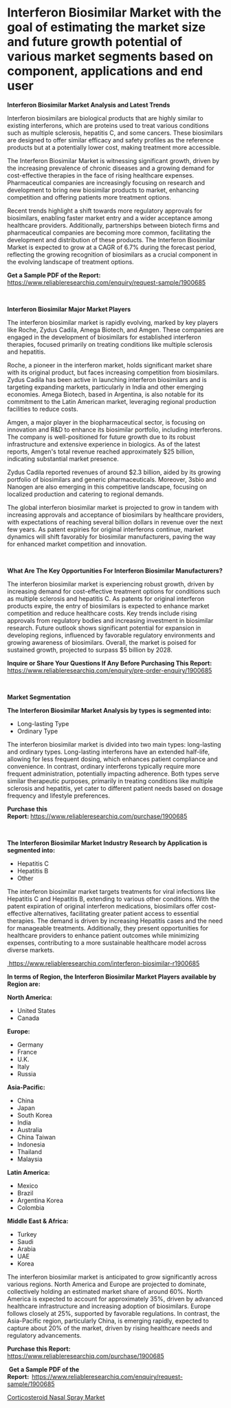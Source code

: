 <p><h1>Interferon Biosimilar Market with the goal of estimating the market size and future growth potential of various market segments based on component, applications and end user</h1></p><p><strong>Interferon Biosimilar Market Analysis and Latest Trends</strong></p>
<p><p>Interferon biosimilars are biological products that are highly similar to existing interferons, which are proteins used to treat various conditions such as multiple sclerosis, hepatitis C, and some cancers. These biosimilars are designed to offer similar efficacy and safety profiles as the reference products but at a potentially lower cost, making treatment more accessible.</p><p>The Interferon Biosimilar Market is witnessing significant growth, driven by the increasing prevalence of chronic diseases and a growing demand for cost-effective therapies in the face of rising healthcare expenses. Pharmaceutical companies are increasingly focusing on research and development to bring new biosimilar products to market, enhancing competition and offering patients more treatment options.</p><p>Recent trends highlight a shift towards more regulatory approvals for biosimilars, enabling faster market entry and a wider acceptance among healthcare providers. Additionally, partnerships between biotech firms and pharmaceutical companies are becoming more common, facilitating the development and distribution of these products. The Interferon Biosimilar Market is expected to grow at a CAGR of 6.7% during the forecast period, reflecting the growing recognition of biosimilars as a crucial component in the evolving landscape of treatment options.</p></p>
<p><strong>Get a Sample PDF of the Report:&nbsp;</strong> <a href="https://www.reliableresearchiq.com/enquiry/request-sample/1900685?utm_campaign=2297&utm_medium=2&utm_source=Github&utm_content=ia&utm_term=08032025&utm_id=interferon-biosimilar">https://www.reliableresearchiq.com/enquiry/request-sample/1900685</a></p>
<p>&nbsp;</p>
<p><strong>Interferon Biosimilar Major Market Players</strong></p>
<p><p>The interferon biosimilar market is rapidly evolving, marked by key players like Roche, Zydus Cadila, Amega Biotech, and Amgen. These companies are engaged in the development of biosimilars for established interferon therapies, focused primarily on treating conditions like multiple sclerosis and hepatitis.</p><p>Roche, a pioneer in the interferon market, holds significant market share with its original product, but faces increasing competition from biosimilars. Zydus Cadila has been active in launching interferon biosimilars and is targeting expanding markets, particularly in India and other emerging economies. Amega Biotech, based in Argentina, is also notable for its commitment to the Latin American market, leveraging regional production facilities to reduce costs.</p><p>Amgen, a major player in the biopharmaceutical sector, is focusing on innovation and R&D to enhance its biosimilar portfolio, including interferons. The company is well-positioned for future growth due to its robust infrastructure and extensive experience in biologics. As of the latest reports, Amgen's total revenue reached approximately $25 billion, indicating substantial market presence.</p><p>Zydus Cadila reported revenues of around $2.3 billion, aided by its growing portfolio of biosimilars and generic pharmaceuticals. Moreover, 3sbio and Nanogen are also emerging in this competitive landscape, focusing on localized production and catering to regional demands.</p><p>The global interferon biosimilar market is projected to grow in tandem with increasing approvals and acceptance of biosimilars by healthcare providers, with expectations of reaching several billion dollars in revenue over the next few years. As patent expiries for original interferons continue, market dynamics will shift favorably for biosimilar manufacturers, paving the way for enhanced market competition and innovation.</p></p>
<p>&nbsp;</p>
<p><strong>What Are The Key Opportunities For Interferon Biosimilar Manufacturers?</strong></p>
<p><p>The interferon biosimilar market is experiencing robust growth, driven by increasing demand for cost-effective treatment options for conditions such as multiple sclerosis and hepatitis C. As patents for original interferon products expire, the entry of biosimilars is expected to enhance market competition and reduce healthcare costs. Key trends include rising approvals from regulatory bodies and increasing investment in biosimilar research. Future outlook shows significant potential for expansion in developing regions, influenced by favorable regulatory environments and growing awareness of biosimilars. Overall, the market is poised for sustained growth, projected to surpass $5 billion by 2028.</p></p>
<p><strong>Inquire or Share Your Questions If Any Before Purchasing This Report:</strong> <a href="https://www.reliableresearchiq.com/enquiry/pre-order-enquiry/1900685?utm_campaign=2297&utm_medium=2&utm_source=Github&utm_content=ia&utm_term=08032025&utm_id=interferon-biosimilar">https://www.reliableresearchiq.com/enquiry/pre-order-enquiry/1900685</a></p>
<p>&nbsp;</p>
<p><strong>Market Segmentation</strong></p>
<p><strong>The Interferon Biosimilar Market Analysis by types is segmented into:</strong></p>
<p><ul><li>Long-lasting Type</li><li>Ordinary Type</li></ul></p>
<p><p>The interferon biosimilar market is divided into two main types: long-lasting and ordinary types. Long-lasting interferons have an extended half-life, allowing for less frequent dosing, which enhances patient compliance and convenience. In contrast, ordinary interferons typically require more frequent administration, potentially impacting adherence. Both types serve similar therapeutic purposes, primarily in treating conditions like multiple sclerosis and hepatitis, yet cater to different patient needs based on dosage frequency and lifestyle preferences.</p></p>
<p><strong>Purchase this Report:&nbsp;</strong><a href="https://www.reliableresearchiq.com/purchase/1900685?utm_campaign=2297&utm_medium=2&utm_source=Github&utm_content=ia&utm_term=08032025&utm_id=interferon-biosimilar">https://www.reliableresearchiq.com/purchase/1900685</a></p>
<p>&nbsp;</p>
<p><strong>The Interferon Biosimilar Market Industry Research by Application is segmented into:</strong></p>
<p><ul><li>Hepatitis C</li><li>Hepatitis B</li><li>Other</li></ul></p>
<p><p>The interferon biosimilar market targets treatments for viral infections like Hepatitis C and Hepatitis B, extending to various other conditions. With the patent expiration of original interferon medications, biosimilars offer cost-effective alternatives, facilitating greater patient access to essential therapies. The demand is driven by increasing Hepatitis cases and the need for manageable treatments. Additionally, they present opportunities for healthcare providers to enhance patient outcomes while minimizing expenses, contributing to a more sustainable healthcare model across diverse markets.</p></p>
<p><a href="https://www.reliableresearchiq.com/interferon-biosimilar-r1900685?utm_campaign=2297&utm_medium=2&utm_source=Github&utm_content=ia&utm_term=08032025&utm_id=interferon-biosimilar">&nbsp;https://www.reliableresearchiq.com/interferon-biosimilar-r1900685</a></p>
<p><strong>In terms of Region, the Interferon Biosimilar Market Players available by Region are:</strong></p>
<p>
    <p> <strong> North America: </strong>
        <ul>
            <li>United States</li>
            <li>Canada</li>
        </ul>
        </p> 
    <p> <strong> Europe: </strong>
        <ul>
            <li>Germany</li>
            <li>France</li>
            <li>U.K.</li>
            <li>Italy</li>
            <li>Russia</li>
        </ul>
        </p> 
    <p> <strong> Asia-Pacific: </strong>
        <ul>
            <li>China</li>
            <li>Japan</li>
            <li>South Korea</li>
            <li>India</li>
            <li>Australia</li>
            <li>China Taiwan</li>
            <li>Indonesia</li>
            <li>Thailand</li>
            <li>Malaysia</li>
        </ul>
        </p> 
    <p> <strong> Latin America: </strong>
        <ul>
            <li>Mexico</li>
            <li>Brazil</li>
            <li>Argentina Korea</li>
            <li>Colombia</li>
        </ul>
        </p> 
    <p> <strong> Middle East & Africa: </strong>
        <ul>
            <li>Turkey</li>
            <li>Saudi</li>
            <li>Arabia</li>
            <li>UAE</li>
            <li>Korea</li>
        </ul>
    </p>
    </p>
<p><p>The interferon biosimilar market is anticipated to grow significantly across various regions. North America and Europe are projected to dominate, collectively holding an estimated market share of around 60%. North America is expected to account for approximately 35%, driven by advanced healthcare infrastructure and increasing adoption of biosimilars. Europe follows closely at 25%, supported by favorable regulations. In contrast, the Asia-Pacific region, particularly China, is emerging rapidly, expected to capture about 20% of the market, driven by rising healthcare needs and regulatory advancements.</p></p>
<p><strong>Purchase this Report: </strong><a href="https://www.reliableresearchiq.com/purchase/1900685?utm_campaign=2297&utm_medium=2&utm_source=Github&utm_content=ia&utm_term=08032025&utm_id=interferon-biosimilar">https://www.reliableresearchiq.com/purchase/1900685</a></p>
<p>&nbsp;<strong>Get a Sample PDF of the Report:&nbsp;&nbsp;</strong><a href="https://www.reliableresearchiq.com/enquiry/request-sample/1900685?utm_campaign=2297&utm_medium=2&utm_source=Github&utm_content=ia&utm_term=08032025&utm_id=interferon-biosimilar">https://www.reliableresearchiq.com/enquiry/request-sample/1900685</a></p>
<p><strong></strong></p>
<p><p><a href="https://github.com/AngelaWalsh696/Market-Research-Report-List-1/blob/main/corticosteroid-nasal-spray-market.md?utm_campaign=2297&utm_medium=2&utm_source=Github&utm_content=ia&utm_term=08032025&utm_id=interferon-biosimilar">Corticosteroid Nasal Spray Market</a></p></p>